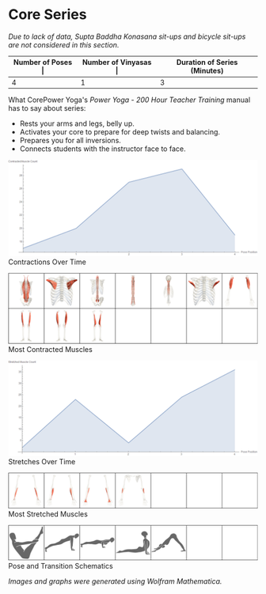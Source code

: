 # Core Series

*Due to lack of data, Supta Baddha Konasana sit-ups and bicycle sit-ups are not considered in this section.*

| Number of Poses \| | Number of Vinyasas \| | Duration of Series (Minutes) |
|--------------------|-----------------------|------------------------------|
|                  4 |                     1 |                            3 |

What CorePower Yoga's *Power Yoga - 200 Hour Teacher Training* manual has to say about series:
* Rests your arms and legs, belly up.
* Activates your core to prepare for deep twists and balancing.
* Prepares you for all inversions.
* Connects students with the instructor face to face.

![Contractions Over Time](../media/c1_04_core_01_contractions_over_time.png)
Contractions Over Time

![Most Contracted Muscles](../media/c1_04_core_02_contractions_grid.png)
Most Contracted Muscles

![Stretches Over Time](../media/c1_04_core_03_stretches_over_time.png)
Stretches Over Time

![Most Stretched Muscles](../media/c1_04_core_04_stretches_grid.png)
Most Stretched Muscles

![Pose and Transition Schematics](../media/c1_04_core_00_schematic_grid.png)
Pose and Transition Schematics

*Images and graphs were generated using Wolfram Mathematica.*
